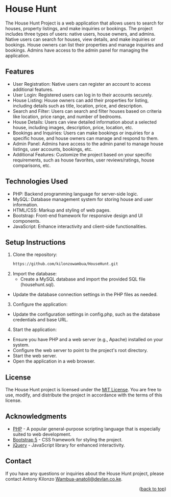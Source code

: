 # House Hunt
The House Hunt Project is a web application that allows users to search for houses, property listings, and make inquiries or bookings. The project includes three types of users: native users, house owners, and admins. Native users can search for houses, view details, and make inquiries or bookings. House owners can list their properties and manage inquiries and bookings. Admins have access to the admin panel for managing the application.

## Features
   *  User Registration: Native users can register an account to access additional features.
   *  User Login: Registered users can log in to their accounts securely.
   *  House Listing: House owners can add their properties for listing, including details such as title, location, price, and description.
   *  Search and Filter: Users can search and filter houses based on criteria like location, price range, and number of bedrooms.
   *  House Details: Users can view detailed information about a selected house, including images, description, price, location, etc.
   *  Bookings and Inquiries: Users can make bookings or inquiries for a specific house, and house owners can manage and respond to them.
   *    Admin Panel: Admins have access to the admin panel to manage house listings, user accounts, bookings, etc.
   *  Additional Features: Customize the project based on your specific requirements, such as house favorites, user reviews/ratings, house comparisons, etc.
   
   
## Technologies Used
*  PHP: Backend programming language for server-side logic.
*  MySQL: Database management system for storing house and user information.
* HTML/CSS: Markup and styling of web pages.
*  Bootstrap: Front-end framework for responsive design and UI components.
*  JavaScript: Enhance interactivity and client-side functionalities.

## Setup Instructions

1. Clone the repository:
   ```sh
   https://github.com/kilonzowambua/HouseHunt.git
   ```
2. Import the database:
   *  Create a MySQL database and import the provided SQL file (househunt.sql).
*  Update the database connection settings in the PHP files as needed.

3. Configure the application:
 * Update the configuration settings in config.php, such as the database credentials and base URL.

4. Start the application:
*  Ensure you have PHP and a web server (e.g., Apache) installed on your system.
*  Configure the web server to point to the project's root directory.
*  Start the web server.
*  Open the application in a web browser.



## License
The House Hunt project is licensed under the [MIT License](https://github.com/git/git-scm.com/blob/main/MIT-LICENSE.txt). You are free to use, modify, and distribute the project in accordance with the terms of this license.


## Acknowledgments

* [PHP](https://www.php.net/) - A popular general-purpose scripting language that is especially suited to web development.
* [Bootstrap 5](https://getbootstrap.com/docs/5.0/getting-started/introduction/) - CSS framework for styling the project.
* [jQuery](https://jquery.com/) - JavaScript library for enhanced interactivity.


<!-- CONTACT -->
## Contact

If you have any questions or inquiries about the House Hunt project, please contact  Antony Kilonzo Wambua-anatoli@devlan.co.ke.

<p align="right">(<a href="#top">back to top</a>)</p>

